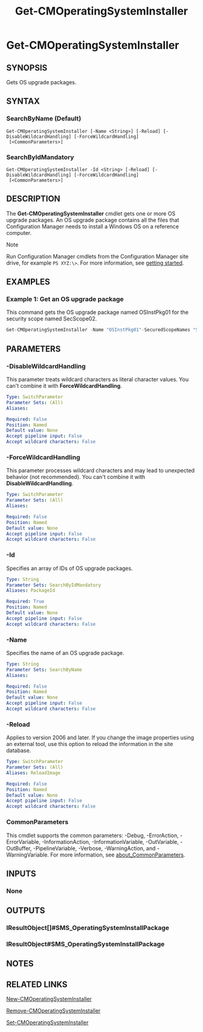 ﻿---
description: Gets OS upgrade packages
external help file: AdminUI.PS.dll-Help.xml
Module Name: ConfigurationManager
ms.date: 07/31/2020
schema: 2.0.0
title: Get-CMOperatingSystemInstaller
---

# Get-CMOperatingSystemInstaller

## SYNOPSIS
Gets OS upgrade packages.

## SYNTAX

### SearchByName (Default)
```
Get-CMOperatingSystemInstaller [-Name <String>] [-Reload] [-DisableWildcardHandling] [-ForceWildcardHandling]
 [<CommonParameters>]
```

### SearchByIdMandatory
```
Get-CMOperatingSystemInstaller -Id <String> [-Reload] [-DisableWildcardHandling] [-ForceWildcardHandling]
 [<CommonParameters>]
```

## DESCRIPTION

The **Get-CMOperatingSystemInstaller** cmdlet gets one or more OS upgrade packages. An OS upgrade package contains all the files that Configuration Manager needs to install a Windows OS on a reference computer.

> [!NOTE]
> Run Configuration Manager cmdlets from the Configuration Manager site drive, for example `PS XYZ:\>`. For more information, see [getting started](/powershell/sccm/overview).

## EXAMPLES

### Example 1: Get an OS upgrade package

This command gets the OS upgrade package named OSInstPkg01 for the security scope named SecScope02.

```powershell
Get-CMOperatingSystemInstaller -Name "OSInstPkg01"-SecuredScopeNames "SecScope02"
```

## PARAMETERS

### -DisableWildcardHandling

This parameter treats wildcard characters as literal character values. You can't combine it with **ForceWildcardHandling**.

```yaml
Type: SwitchParameter
Parameter Sets: (All)
Aliases:

Required: False
Position: Named
Default value: None
Accept pipeline input: False
Accept wildcard characters: False
```

### -ForceWildcardHandling

This parameter processes wildcard characters and may lead to unexpected behavior (not recommended). You can't combine it with **DisableWildcardHandling**.

```yaml
Type: SwitchParameter
Parameter Sets: (All)
Aliases:

Required: False
Position: Named
Default value: None
Accept pipeline input: False
Accept wildcard characters: False
```

### -Id
Specifies an array of IDs of OS upgrade packages.

```yaml
Type: String
Parameter Sets: SearchByIdMandatory
Aliases: PackageId

Required: True
Position: Named
Default value: None
Accept pipeline input: False
Accept wildcard characters: False
```

### -Name
Specifies the name of an OS upgrade package.

```yaml
Type: String
Parameter Sets: SearchByName
Aliases:

Required: False
Position: Named
Default value: None
Accept pipeline input: False
Accept wildcard characters: False
```

### -Reload

Applies to version 2006 and later. If you change the image properties using an external tool, use this option to reload the information in the site database.

```yaml
Type: SwitchParameter
Parameter Sets: (All)
Aliases: ReloadImage

Required: False
Position: Named
Default value: None
Accept pipeline input: False
Accept wildcard characters: False
```

### CommonParameters
This cmdlet supports the common parameters: -Debug, -ErrorAction, -ErrorVariable, -InformationAction, -InformationVariable, -OutVariable, -OutBuffer, -PipelineVariable, -Verbose, -WarningAction, and -WarningVariable. For more information, see [about_CommonParameters](http://go.microsoft.com/fwlink/?LinkID=113216).

## INPUTS

### None

## OUTPUTS

### IResultObject[]#SMS_OperatingSystemInstallPackage

### IResultObject#SMS_OperatingSystemInstallPackage

## NOTES

## RELATED LINKS

[New-CMOperatingSystemInstaller](New-CMOperatingSystemInstaller.md)

[Remove-CMOperatingSystemInstaller](Remove-CMOperatingSystemInstaller.md)

[Set-CMOperatingSystemInstaller](Set-CMOperatingSystemInstaller.md)


